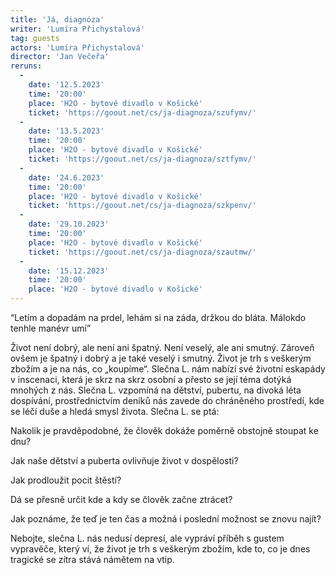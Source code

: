 ```yaml
---
title: 'Já, diagnóza'
writer: 'Lumíra Přichystalová'
tag: guests
actors: 'Lumíra Přichystalová'
director: 'Jan Večeřa'
reruns:
  -
    date: '12.5.2023'
    time: '20:00'
    place: 'H2O - bytové divadlo v Košické'
    ticket: 'https://goout.net/cs/ja-diagnoza/szufymv/'
  -  
    date: '13.5.2023'
    time: '20:00'
    place: 'H2O - bytové divadlo v Košické'
    ticket: 'https://goout.net/cs/ja-diagnoza/sztfymv/'
  -  
    date: '24.6.2023'
    time: '20:00'
    place: 'H2O - bytové divadlo v Košické'
    ticket: 'https://goout.net/cs/ja-diagnoza/szkpenv/'
  -  
    date: '29.10.2023'
    time: '20:00'
    place: 'H2O - bytové divadlo v Košické'
    ticket: 'https://goout.net/cs/ja-diagnoza/szautmw/'
  - 
    date: '15.12.2023'
    time: '20:00'
    place: 'H2O - bytové divadlo v Košické'
---
```

“Letím a dopadám na prdel, lehám si na záda, držkou do bláta. Málokdo tenhle manévr umí” 


Život není dobrý, ale není ani špatný. Není veselý, ale ani smutný. Zároveň ovšem je špatný i dobrý a je také veselý i smutný. Život je trh s veškerým zbožím a je na nás, co „koupíme“. Slečna L. nám nabízí své životní eskapády v inscenaci, která je skrz na skrz osobní a přesto se její téma dotýká mnohých z nás. Slečna L. vzpomíná na dětství, pubertu, na divoká léta dospívání, prostřednictvím deníků nás zavede do chráněného prostředí, kde se léčí duše a hledá smysl života. Slečna L. se ptá:


Nakolik je pravděpodobné, že člověk dokáže poměrně obstojně stoupat ke dnu?

Jak naše dětství a puberta ovlivňuje život v dospělosti? 

Jak prodloužit pocit štěstí?

Dá se přesně určit kde a kdy se člověk začne ztrácet? 

Jak poznáme, že teď je ten čas a možná i poslední možnost se znovu najít?


Nebojte, slečna L. nás nedusí depresí, ale vypráví příběh s gustem vypravěče, který ví, že život je trh s veškerým zbožím, kde to, co je dnes tragické se zítra stává námětem na vtip.
